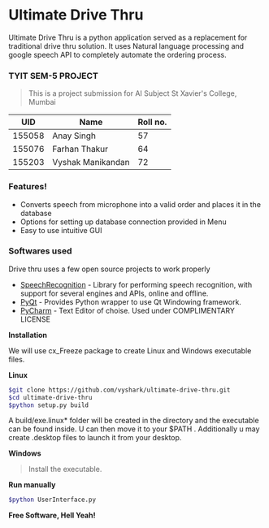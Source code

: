 # Ultimate Drive Thru
Ultimate Drive Thru is a python application served as a replacement for traditional drive thru solution. It uses Natural language processing and google speech API to completely automate the ordering process.

### TYIT SEM-5 PROJECT
>This is a project submission for AI Subject
>St Xavier's College, Mumbai


|UID| Name | Roll no. |
| ------ | ------ | ------ |
|155058| Anay Singh | 57 |
|155076| Farhan Thakur | 64 |    
|155203| Vyshak Manikandan | 72 |

### Features!

  - Converts speech from microphone into a valid order and places it in the database
  - Options for setting up database connection provided in Menu
  - Easy to use intuitive GUI





### Softwares used

Drive thru uses a few open source projects to work properly

- [SpeechRecognition](https://pypi.python.org/pypi/SpeechRecognition/) - Library for performing speech recognition, with support for several engines and APIs, online and offline.
- [PyQt](https://pypi.python.org/pypi/PyQt4) - Provides Python wrapper to use Qt Windowing framework.
- [PyCharm](https://www.jetbrains.com/pycharm/) - Text Editor of choise. Used under COMPLIMENTARY LICENSE

__Installation__

We will use cx_Freeze package to create Linux and Windows executable files.

__Linux__

```sh
$git clone https://github.com/vyshark/ultimate-drive-thru.git
$cd ultimate-drive-thru
$python setup.py build
```
A build/exe.linux* folder will be created in the directory and the executable can be found inside.
U can then move it to your $PATH .
Additionally u may create .desktop files to launch it from your desktop.

__Windows__
>Install the executable. 

__Run manually__

```sh
$python UserInterface.py
```


**Free Software, Hell Yeah!**


